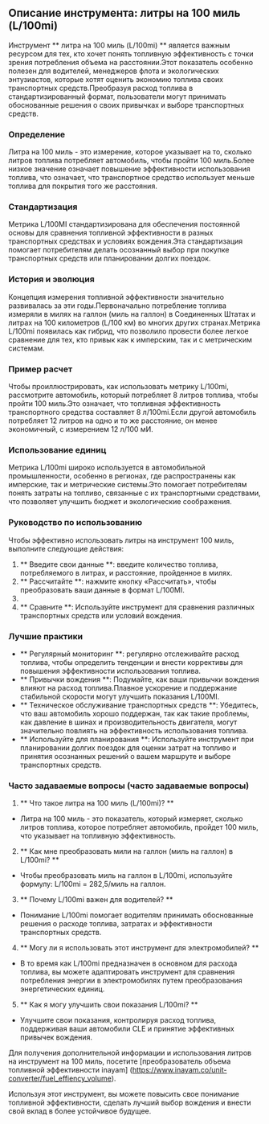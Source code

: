 ## Описание инструмента: литры на 100 миль (L/100mi)

Инструмент ** литра на 100 миль (L/100mi) ** является важным ресурсом для тех, кто хочет понять топливную эффективность с точки зрения потребления объема на расстоянии.Этот показатель особенно полезен для водителей, менеджеров флота и экологических энтузиастов, которые хотят оценить экономию топлива своих транспортных средств.Преобразуя расход топлива в стандартизированный формат, пользователи могут принимать обоснованные решения о своих привычках и выборе транспортных средств.

### Определение

Литра на 100 миль - это измерение, которое указывает на то, сколько литров топлива потребляет автомобиль, чтобы пройти 100 миль.Более низкое значение означает повышение эффективности использования топлива, что означает, что транспортное средство использует меньше топлива для покрытия того же расстояния.

### Стандартизация

Метрика L/100MI стандартизирована для обеспечения постоянной основы для сравнения топливной эффективности в разных транспортных средствах и условиях вождения.Эта стандартизация помогает потребителям делать осознанный выбор при покупке транспортных средств или планировании долгих поездок.

### История и эволюция

Концепция измерения топливной эффективности значительно развивалась за эти годы.Первоначально потребление топлива измеряли в милях на галлон (миль на галлон) в Соединенных Штатах и ​​литрах на 100 километров (L/100 км) во многих других странах.Метрика L/100mi появилась как гибрид, что позволило провести более легкое сравнение для тех, кто привык как к имперским, так и с метрическим системам.

### Пример расчет

Чтобы проиллюстрировать, как использовать метрику L/100mi, рассмотрите автомобиль, который потребляет 8 литров топлива, чтобы пройти 100 миль.Это означает, что топливная эффективность транспортного средства составляет 8 л/100mi.Если другой автомобиль потребляет 12 литров на одно и то же расстояние, он менее экономичный, с измерением 12 л/100 мИ.

### Использование единиц

Метрика L/100mi широко используется в автомобильной промышленности, особенно в регионах, где распространены как имперские, так и метрические системы.Это помогает потребителям понять затраты на топливо, связанные с их транспортными средствами, что позволяет улучшить бюджет и экологические соображения.

### Руководство по использованию

Чтобы эффективно использовать литры на инструмент 100 миль, выполните следующие действия:

1. ** Введите свои данные **: введите количество топлива, потребляемого в литрах, и расстояние, пройденное в милях.
2. ** Рассчитайте **: нажмите кнопку «Рассчитать», чтобы преобразовать ваши данные в формат L/100MI.
3.
4. ** Сравните **: Используйте инструмент для сравнения различных транспортных средств или условий вождения.

### Лучшие практики

- ** Регулярный мониторинг **: регулярно отслеживайте расход топлива, чтобы определить тенденции и внести коррективы для повышения эффективности использования топлива.
- ** Привычки вождения **: Подумайте, как ваши привычки вождения влияют на расход топлива.Плавное ускорение и поддержание стабильной скорости могут улучшить показания L/100MI.
- ** Техническое обслуживание транспортных средств **: Убедитесь, что ваш автомобиль хорошо поддержан, так как такие проблемы, как давление в шинах и производительность двигателя, могут значительно повлиять на эффективность использования топлива.
- ** Используйте для планирования **: Используйте инструмент при планировании долгих поездок для оценки затрат на топливо и принятия осознанных решений о вашем маршруте и выборе транспортных средств.

### Часто задаваемые вопросы (часто задаваемые вопросы)

1. ** Что такое литра на 100 миль (L/100mi)? **
- Литра на 100 миль - это показатель, который измеряет, сколько литров топлива, которое потребляет автомобиль, пройдет 100 миль, что указывает на топливную эффективность.

2. ** Как мне преобразовать мили на галлон (миль на галлон) в L/100mi? **
- Чтобы преобразовать миль на галлон в L/100mi, используйте формулу: L/100mi = 282,5/миль на галлон.

3. ** Почему L/100mi важен для водителей? **
- Понимание L/100mi помогает водителям принимать обоснованные решения о расходе топлива, затратах и ​​эффективности транспортных средств.

4. ** Могу ли я использовать этот инструмент для электромобилей? **
- В то время как L/100mi предназначен в основном для расхода топлива, вы можете адаптировать инструмент для сравнения потребления энергии в электромобилях путем преобразования энергетических единиц.

5. ** Как я могу улучшить свои показания L/100mi? **
- Улучшите свои показания, контролируя расход топлива, поддерживая ваши автомобили CLE и принятие эффективных привычек вождения.

Для получения дополнительной информации и использования литров на инструмент на 100 миль, посетите [преобразователь объема топливной эффективности inayam] (https://www.inayam.co/unit-converter/fuel_effiency_volume).

Используя этот инструмент, вы можете повысить свое понимание топливной эффективности, сделать лучший выбор вождения и внести свой вклад в более устойчивое будущее.